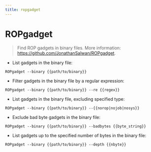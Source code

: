 ```yaml
---
title: ropgadget
---
```

# ROPgadget

> Find ROP gadgets in binary files.
> More information: <https://github.com/JonathanSalwan/ROPgadget>.

- List gadgets in the binary file:

`ROPgadget --binary {{path/to/binary}}`

- Filter gadgets in the binary file by a regular expression:

`ROPgadget --binary {{path/to/binary}} --re {{regex}}`

- List gadgets in the binary file, excluding specified type:

`ROPgadget --binary {{path/to/binary}} --{{norop|nojob|nosys}}`

- Exclude bad byte gadgets in the binary file:

`ROPgadget --binary {{path/to/binary}} --badbytes {{byte_string}}`

- List gadgets up to the specified number of bytes in the binary file:

`ROPgadget --binary {{path/to/binary}} --depth {{nbyte}}`
